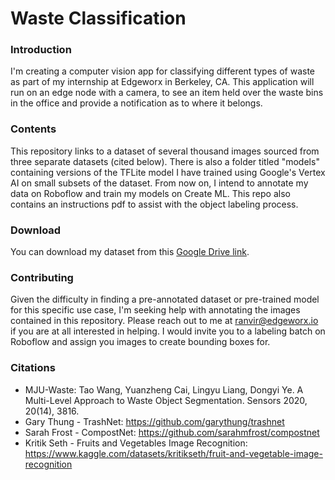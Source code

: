 # Waste Classification

### Introduction
I'm creating a computer vision app for classifying different types of waste as part of my internship at Edgeworx in Berkeley, CA. This application will run on an edge node with a camera, to see an item held over the waste bins in the office and provide a notification as to where it belongs. 
### Contents
This repository links to a dataset of several thousand images sourced from three separate datasets (cited below). There is also a folder titled "models" containing versions of the TFLite model I have trained using Google's Vertex AI on small subsets of the dataset. From now on, I intend to annotate my data on Roboflow and train my models on Create ML.
This repo also contains an instructions pdf to assist with the object labeling process.
### Download
You can download my dataset from this [Google Drive link](https://drive.google.com/file/d/1ecWbU6FGsLzrrS09xpSWisWMk-PFG6TW/view?usp=sharing).
### Contributing
Given the difficulty in finding a pre-annotated dataset or pre-trained model for this specific use case, I'm seeking help with annotating the images contained in this repository. Please reach out to me at ranvir@edgeworx.io if you are at all interested in helping. I would invite you to a labeling batch on Roboflow and assign you images to create bounding boxes for.
### Citations
 - MJU-Waste: Tao Wang, Yuanzheng Cai, Lingyu Liang, Dongyi Ye. A Multi-Level Approach to Waste Object Segmentation. Sensors 2020, 20(14), 3816.
 - Gary Thung - TrashNet: https://github.com/garythung/trashnet
 - Sarah Frost - CompostNet: https://github.com/sarahmfrost/compostnet
 - Kritik Seth - Fruits and Vegetables Image Recognition: https://www.kaggle.com/datasets/kritikseth/fruit-and-vegetable-image-recognition

